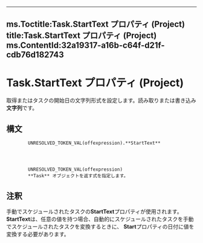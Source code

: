 

---
ms.Toctitle:Task.StartText プロパティ (Project)
title:Task.StartText プロパティ (Project)
ms.ContentId:32a19317-a16b-c64f-d21f-cdb76d182743
---
# Task.StartText プロパティ (Project)




取得またはタスクの開始日の文字列形式を設定します。読み取りまたは書き込み**文字列**です。

## 構文

            UNRESOLVED_TOKEN_VAL(offexpression).**StartText**




            UNRESOLVED_TOKEN_VAL(offexpression)
            **Task** オブジェクトを返す式を指定します。



## 注釈
手動でスケジュールされたタスクの**StartText**プロパティが使用されます。**StartText**は、任意の値を持つ場合、自動的にスケジュールされたタスクを手動でスケジュールされたタスクを変換するときに、 **Start**プロパティの日付に値を変換する必要があります。




